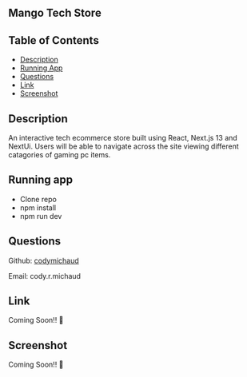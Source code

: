 ## Mango Tech Store

## Table of Contents
- [Description](#description)
- [Running App](#runningapp)
- [Questions](#questions)
- [Link](#link)
- [Screenshot](#screenshot)

## Description
An interactive tech ecommerce store built using React, Next.js 13 and NextUi. Users will be able to navigate across the site viewing different catagories of gaming pc items. 

## Running app
- Clone repo
- npm install
- npm run dev

## Questions

Github: [codymichaud](https://github.com/codymichaud)

Email: cody.r.michaud

## Link

Coming Soon!! :rocket:

## Screenshot

Coming Soon!! :milky_way:

